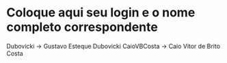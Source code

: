 # Coloque aqui seu login e o nome completo correspondente

Dubovicki -> Gustavo Esteque Dubovicki
CaioVBCosta -> Caio Vitor de Brito Costa
